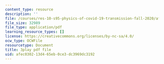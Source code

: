 ```yaml
---
content_type: resource
description: ''
file: /courses/res-10-s95-physics-of-covid-19-transmission-fall-2020/afec030213d465eb0ce3dc3969dc3192_QbueCxKUUTo.pdf
file_size: 32989
file_type: application/pdf
learning_resource_types: []
license: https://creativecommons.org/licenses/by-nc-sa/4.0/
ocw_type: OCWFile
resourcetype: Document
title: 3play pdf file
uid: afec0302-13d4-65eb-0ce3-dc3969dc3192
---
```

